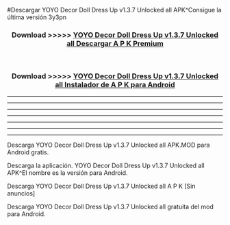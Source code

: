 #Descargar YOYO Decor Doll Dress Up v1.3.7 Unlocked all APK^Consigue la última versión 3y3pn



<div align="center">
<h3>Download >>>>> <a href="https://es-sites.web.app/?es= YOYO Decor Doll Dress Up v1.3.7 Unlocked all">YOYO Decor Doll Dress Up v1.3.7 Unlocked all Descargar A P K Premium</a></h3><br>

<h3>Download >>>>> <a href="https://es-sites.web.app/?es= YOYO Decor Doll Dress Up v1.3.7 Unlocked all">YOYO Decor Doll Dress Up v1.3.7 Unlocked all Instalador de A P K para Android</a></h3>
</div>


----------------------------------------------------------

----------------------------------------------------------

----------------------------------------------------------

----------------------------------------------------------

----------------------------------------------------------

----------------------------------------------------------

----------------------------------------------------------

Descarga YOYO Decor Doll Dress Up v1.3.7 Unlocked all APK.MOD para Android gratis.

Descarga la aplicación. YOYO Decor Doll Dress Up v1.3.7 Unlocked all APK^El nombre es la versión para Android.

Descarga YOYO Decor Doll Dress Up v1.3.7 Unlocked all A P K [Sin anuncios]

Descarga YOYO Decor Doll Dress Up v1.3.7 Unlocked all gratuita del mod para Android.


